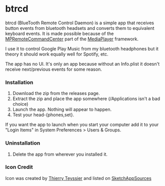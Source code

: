 btrcd
=====

btrcd (BlueTooth Remote Control Daemon) is a simple app that receives button
events from bluetooth headsets and converts them to equivalent keyboard events.
It is made possible because of the [MPRemoteCommandCenter] part of the
[MediaPlayer] framework.

I use it to control Google Play Music from my bluetooth headphones but it theory
it should work equally well for Spotify, etc.

The app has no UI. It's only an app because without an Info.plist it doesn't
receive next/previous events for some reason.

[MPRemoteCommandCenter]: https://developer.apple.com/reference/mediaplayer/mpremotecommandcenter?language=objc
[MediaPlayer]: https://developer.apple.com/reference/mediaplayer?language=objc

### Installation

1. Download the zip from the releases page.
2. Extract the zip and place the app somewhere (/Applications isn't a bad choice)
3. Launch the app. Nothing will appear to happen.
4. Test your head-{phones,set}.

If you want the app to launch when you start your computer add it to your
"Login Items" in System Preferences > Users & Groups.

### Uninstallation

1. Delete the app from wherever you installed it.

### Icon Credit

Icon was created by [Thierry Teyssier](https://twitter.com/thierryteyssier) and
listed on
[SketchAppSources](https://www.sketchappsources.com/free-source/34-ios-bluetooth-headphones-icon.html)

